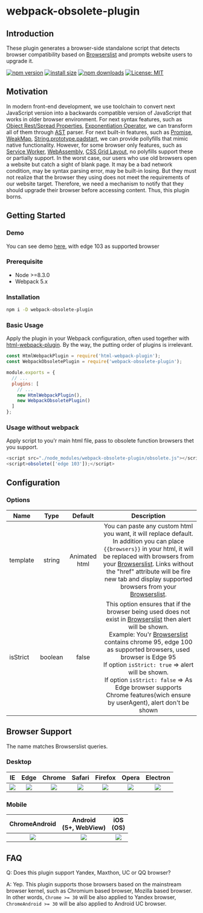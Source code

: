 # webpack-obsolete-plugin

## Introduction

These plugin generates a browser-side standalone script that detects browser compatibility based on [Browserslist](https://github.com/browserslist/browserslist) and prompts website users to upgrade it.

[![npm version](https://img.shields.io/npm/v/webpack-obsolete-plugin.svg?style=flat-square)](https://www.npmjs.com/package/webpack-obsolete-plugin)
[![install size](https://packagephobia.now.sh/badge?p=webpack-obsolete-plugin)](https://packagephobia.now.sh/result?p=webpack-obsolete-plugin)
[![npm downloads](https://img.shields.io/npm/dm/webpack-obsolete-plugin.svg?style=flat-square)](http://npm-stat.com/charts.html?package=webpack-obsolete-plugin)
[![License: MIT](https://img.shields.io/badge/License-MIT-yellow.svg)](https://opensource.org/licenses/MIT)

## Motivation

In modern front-end development, we use toolchain to convert next JavaScript version into a backwards compatible version of JavaScript that works in older browser environment. For next syntax features, such as [Object Rest/Spread Properties](https://tc39.github.io/proposal-object-rest-spread/), [Exponentiation Operator](http://rwaldron.github.io/exponentiation-operator/), we can transform all of them through [AST](https://astexplorer.net/) parser. For next built-in features, such as [Promise](https://tc39.github.io/ecma262/#sec-promise-objects), [WeakMap](https://tc39.github.io/ecma262/#sec-weakmap-objects), [String.prototype.padstart](https://tc39.github.io/ecma262/#sec-string.prototype.padstart), we can provide pollyfills that mimic native functionality. However, for some browser only features, such as [Service Worker](https://w3c.github.io/ServiceWorker/), [WebAssembly](https://webassembly.github.io/spec/js-api/), [CSS Grid Layout](https://drafts.csswg.org/css-grid/), no polyfills support these or partially support. In the worst case, our users who use old browsers open a website but catch a sight of blank page. It may be a bad network condition, may be syntax parsing error, may be built-in losing. But they must not realize that the browser they using does not meet the requirements of our website target. Therefore, we need a mechanism to notify that they should upgrade their browser before accessing content. Thus, this plugin borns.

## Getting Started

### Demo

You can see demo [here](https://andrushkevichmikita.github.io/webpack-obsolete-plugin/), with edge 103 as supported browser

### Prerequisite

- Node >=8.3.0
- Webpack 5.x

### Installation

```sh
npm i -D webpack-obsolete-plugin
```

### Basic Usage

Apply the plugin in your Webpack configuration, often used together with [html-webpack-plugin](https://github.com/jantimon/html-webpack-plugin). By the way, the putting order of plugins is irrelevant.

```js
const HtmlWebpackPlugin = require('html-webpack-plugin');
const WebpackObsoletePlugin = require('webpack-obsolete-plugin');

module.exports = {
  // ...
  plugins: [
    // ...
    new HtmlWebpackPlugin(),
    new WebpackObsoletePlugin()
  ]
};
```

### Usage without webpack

Apply script to you'r main html file, pass to obsolete function browsers thet you support.

```js
<script src="./node_modules/webpack-obsolete-plugin/obsolete.js"></script> // or you'r own path to obsolete.js
<script>obsolete(['edge 103']);</script>
```

## Configuration

### Options

| Name | Type | Default | Description
| ------------- |:-------------:|:-------------:|:-------------:|
| template    |  string  |  Animated html   | You can paste any custom html you want, it will replace default. In addition you can place `{{browsers}}` in your html, it will be replaced with browsers from your [Browserslist](https://github.com/browserslist/browserslist). Links without the "href" attribute will be fire new tab and display supported browsers from your [Browserslist](https://github.com/browserslist/browserslist).|
| isStrict      | boolean  | false  |This option ensures that if the browser being used does not exist in [Browserslist](https://github.com/browserslist/browserslist) then alert will be shown.<br />Example: You'r [Browserslist](https://github.com/browserslist/browserslist) contains chrome 95, edge 100 as supported browsers, used browser is Edge 95 <br />If option `isStrict: true` => alert will be shown.<br />If option `isStrict: false` => As Edge browser supports Chrome features(wich ensure by userAgent), alert don't be shown|

## Browser Support

The name matches Browserslist queries.

### Desktop

IE | Edge | Chrome | Safari | Firefox | Opera | Electron
:-: | :-: | :-: | :-: | :-: | :-: | :-:
![](https://cdnjs.cloudflare.com/ajax/libs/browser-logos/46.1.0/archive/internet-explorer_9-11/internet-explorer_9-11_64x64.png) | ![](https://cdnjs.cloudflare.com/ajax/libs/browser-logos/46.1.0/edge/edge_64x64.png) | ![](https://cdnjs.cloudflare.com/ajax/libs/browser-logos/46.1.0/chrome/chrome_64x64.png) | ![](https://cdnjs.cloudflare.com/ajax/libs/browser-logos/46.1.0/safari/safari_64x64.png) | ![](https://cdnjs.cloudflare.com/ajax/libs/browser-logos/46.1.0/firefox/firefox_64x64.png) | ![](https://cdnjs.cloudflare.com/ajax/libs/browser-logos/46.1.0/opera/opera_64x64.png) | ![](https://cdnjs.cloudflare.com/ajax/libs/browser-logos/46.1.0/electron/electron_64x64.png)

### Mobile

ChromeAndroid | Android<br>(5+, WebView) | iOS<br>(OS)
:-: | :-: | :-:
![](https://cdnjs.cloudflare.com/ajax/libs/browser-logos/46.1.0/chrome/chrome_64x64.png) | ![](https://cdnjs.cloudflare.com/ajax/libs/browser-logos/46.1.0/android-webview-beta/android-webview-beta_64x64.png) | ![](https://cdnjs.cloudflare.com/ajax/libs/browser-logos/46.1.0/safari-ios/safari-ios_64x64.png)

## FAQ

Q: Does this plugin support Yandex, Maxthon, UC or QQ browser?

A: Yep. This plugin supports those browsers based on the mainstream browser kernel, such as Chromium based browser, Mozilla based browser. In other words, `Chrome >= 30` will be also applied to Yandex browser, `ChromeAndroid >= 30` will be also applied to Android UC browser.
